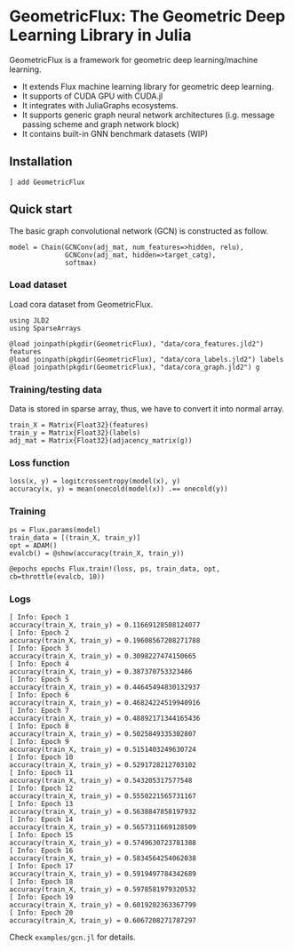 # GeometricFlux: The Geometric Deep Learning Library in Julia

GeometricFlux is a framework for geometric deep learning/machine learning.

* It extends Flux machine learning library for geometric deep learning.
* It supports of CUDA GPU with CUDA.jl
* It integrates with JuliaGraphs ecosystems.
* It supports generic graph neural network architectures (i.g. message passing scheme and graph network block)
* It contains built-in GNN benchmark datasets (WIP)

## Installation

```
] add GeometricFlux
```

## Quick start

The basic graph convolutional network (GCN) is constructed as follow.

```
model = Chain(GCNConv(adj_mat, num_features=>hidden, relu),
              GCNConv(adj_mat, hidden=>target_catg),
              softmax)
```

### Load dataset

Load cora dataset from GeometricFlux.

```
using JLD2
using SparseArrays

@load joinpath(pkgdir(GeometricFlux), "data/cora_features.jld2") features
@load joinpath(pkgdir(GeometricFlux), "data/cora_labels.jld2") labels
@load joinpath(pkgdir(GeometricFlux), "data/cora_graph.jld2") g
```

### Training/testing data

Data is stored in sparse array, thus, we have to convert it into normal array.

```
train_X = Matrix{Float32}(features)
train_y = Matrix{Float32}(labels)
adj_mat = Matrix{Float32}(adjacency_matrix(g))
```

### Loss function

```
loss(x, y) = logitcrossentropy(model(x), y)
accuracy(x, y) = mean(onecold(model(x)) .== onecold(y))
```

### Training

```
ps = Flux.params(model)
train_data = [(train_X, train_y)]
opt = ADAM()
evalcb() = @show(accuracy(train_X, train_y))

@epochs epochs Flux.train!(loss, ps, train_data, opt, cb=throttle(evalcb, 10))
```

### Logs

```
[ Info: Epoch 1
accuracy(train_X, train_y) = 0.11669128508124077
[ Info: Epoch 2
accuracy(train_X, train_y) = 0.19608567208271788
[ Info: Epoch 3
accuracy(train_X, train_y) = 0.3098227474150665
[ Info: Epoch 4
accuracy(train_X, train_y) = 0.387370753323486
[ Info: Epoch 5
accuracy(train_X, train_y) = 0.44645494830132937
[ Info: Epoch 6
accuracy(train_X, train_y) = 0.46824224519940916
[ Info: Epoch 7
accuracy(train_X, train_y) = 0.48892171344165436
[ Info: Epoch 8
accuracy(train_X, train_y) = 0.5025849335302807
[ Info: Epoch 9
accuracy(train_X, train_y) = 0.5151403249630724
[ Info: Epoch 10
accuracy(train_X, train_y) = 0.5291728212703102
[ Info: Epoch 11
accuracy(train_X, train_y) = 0.543205317577548
[ Info: Epoch 12
accuracy(train_X, train_y) = 0.5550221565731167
[ Info: Epoch 13
accuracy(train_X, train_y) = 0.5638847858197932
[ Info: Epoch 14
accuracy(train_X, train_y) = 0.5657311669128509
[ Info: Epoch 15
accuracy(train_X, train_y) = 0.5749630723781388
[ Info: Epoch 16
accuracy(train_X, train_y) = 0.5834564254062038
[ Info: Epoch 17
accuracy(train_X, train_y) = 0.5919497784342689
[ Info: Epoch 18
accuracy(train_X, train_y) = 0.5978581979320532
[ Info: Epoch 19
accuracy(train_X, train_y) = 0.6019202363367799
[ Info: Epoch 20
accuracy(train_X, train_y) = 0.6067208271787297
```

Check `examples/gcn.jl` for details.
